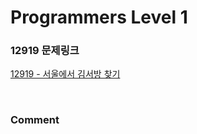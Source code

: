 # Programmers Level 1

### 12919 문제링크

[12919 - 서울에서 김서방 찾기](https://school.programmers.co.kr/learn/courses/30/lessons/12919)

<br>

### Comment
